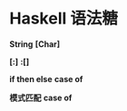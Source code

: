 # Haskell 语法糖

**String**	**[Char]**

**[:]**	**:[]**

**if then else**  **case of**

**模式匹配**  **case of**